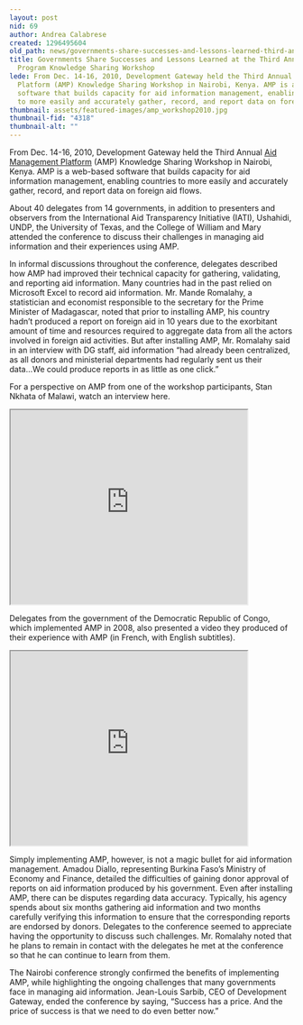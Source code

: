 ```yaml
---
layout: post
nid: 69
author: Andrea Calabrese
created: 1296495604
old_path: news/governments-share-successes-and-lessons-learned-third-annual-aid-management-program-knowledge-s
title: Governments Share Successes and Lessons Learned at the Third Annual Aid Management
  Program Knowledge Sharing Workshop
lede: From Dec. 14-16, 2010, Development Gateway held the Third Annual Aid Management
  Platform (AMP) Knowledge Sharing Workshop in Nairobi, Kenya. AMP is a web-based
  software that builds capacity for aid information management, enabling countries
  to more easily and accurately gather, record, and report data on foreign aid flows.
thumbnail: assets/featured-images/amp_workshop2010.jpg
thumbnail-fid: "4318"
thumbnail-alt: ""
---
```


From Dec. 14-16, 2010, Development Gateway held the Third Annual [Aid Management Platform](/programs/aid-management-program/aid-management-platform "Aid Management Platform") (AMP) Knowledge Sharing Workshop in Nairobi, Kenya. AMP is a web-based software that builds capacity for aid information management, enabling countries to more easily and accurately gather, record, and report data on foreign aid flows.

About 40 delegates from 14 governments, in addition to presenters and observers from the International Aid Transparency Initiative (IATI), Ushahidi, UNDP, the University of Texas, and the College of William and Mary attended the conference to discuss their challenges in managing aid information and their experiences using AMP.

In informal discussions throughout the conference, delegates described how AMP had improved their technical capacity for gathering, validating, and reporting aid information. Many countries had in the past relied on Microsoft Excel to record aid information. Mr. Mande Romalahy, a statistician and economist responsible to the secretary for the Prime Minister of Madagascar, noted that prior to installing AMP, his country hadn’t produced a report on foreign aid in 10 years due to the exorbitant amount of time and resources required to aggregate data from all the actors involved in foreign aid activities. But after installing AMP, Mr. Romalahy said in an interview with DG staff, aid information “had already been centralized, as all donors and ministerial departments had regularly sent us their data...We could produce reports in as little as one click.”

For a perspective on AMP from one of the workshop participants, Stan Nkhata of Malawi, watch an interview here.

<iframe align="middle" alt="2tZ94-RrtIw?wmode=transparent" height="345" src="http://www.youtube.com/embed/2tZ94-RrtIw?wmode=transparent" width="420"></iframe>

Delegates from the government of the Democratic Republic of Congo, which implemented AMP in 2008, also presented a video they produced of their experience with AMP (in French, with English subtitles).

<iframe align="middle" alt="44651FDAD3AC270E?hl=en_US?wmode=transpar" height="345" src="http://www.youtube.com/p/44651FDAD3AC270E?hl=en_US?wmode=transparent" width="420"></iframe>

Simply implementing AMP, however, is not a magic bullet for aid information management. Amadou Diallo, representing Burkina Faso’s Ministry of Economy and Finance, detailed the difficulties of gaining donor approval of reports on aid information produced by his government. Even after installing AMP, there can be disputes regarding data accuracy. Typically, his agency spends about six months gathering aid information and two months carefully verifying this information to ensure that the corresponding reports are endorsed by donors. Delegates to the conference seemed to appreciate having the opportunity to discuss such challenges. Mr. Romalahy noted that he plans to remain in contact with the delegates he met at the conference so that he can continue to learn from them.

The Nairobi conference strongly confirmed the benefits of implementing AMP, while highlighting the ongoing challenges that many governments face in managing aid information. Jean-Louis Sarbib, CEO of Development Gateway, ended the conference by saying, “Success has a price. And the price of success is that we need to do even better now.”
